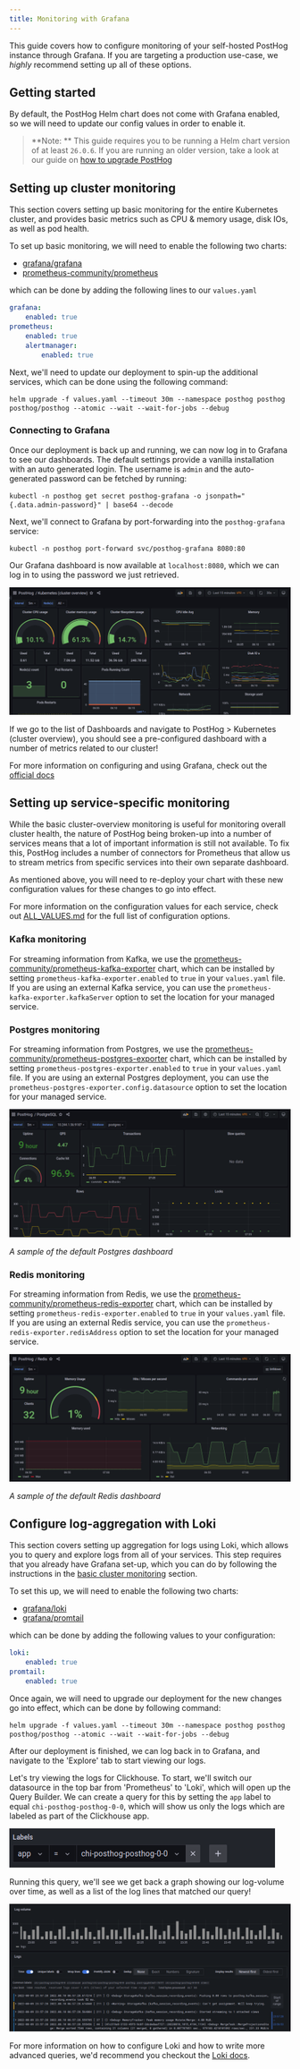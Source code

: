 ```yaml
---
title: Monitoring with Grafana
---
```


This guide covers how to configure monitoring of your self-hosted PostHog instance through Grafana.
If you are targeting a production use-case, we _highly_ recommend setting up all of these options.

## Getting started

By default, the PostHog Helm chart does not come with Grafana enabled, so we will need to update our config values in order to enable it.

> **Note: ** This guide requires you to be running a Helm chart version of at least `26.0.6`. If you are running an older version, take a look at our guide on [how to upgrade PostHog](/docs/runbook/upgrading-posthog)

## Setting up cluster monitoring

This section covers setting up basic monitoring for the entire Kubernetes cluster, and provides basic metrics such as CPU & memory usage, disk IOs, as well as pod health.

To set up basic monitoring, we will need to enable the following two charts:

- [grafana/grafana](https://github.com/grafana/helm-charts/tree/main/charts/grafana)
- [prometheus-community/prometheus](https://github.com/prometheus-community/helm-charts/tree/main/charts/prometheus)

which can be done by adding the following lines to our `values.yaml`

```yaml
grafana:
    enabled: true
prometheus:
    enabled: true
    alertmanager:
        enabled: true
```

Next, we'll need to update our deployment to spin-up the additional services, which can be done using the following command:

```
helm upgrade -f values.yaml --timeout 30m --namespace posthog posthog posthog/posthog --atomic --wait --wait-for-jobs --debug
```

### Connecting to Grafana

Once our deployment is back up and running, we can now log in to Grafana to see our dashboards.
The default settings provide a vanilla installation with an auto generated login.
The username is `admin` and the auto-generated password can be fetched by running:

```
kubectl -n posthog get secret posthog-grafana -o jsonpath="{.data.admin-password}" | base64 --decode
```

Next, we'll connect to Grafana by port-forwarding into the `posthog-grafana` service:

```
kubectl -n posthog port-forward svc/posthog-grafana 8080:80
```

Our Grafana dashboard is now available at `localhost:8080`, which we can log in to using the password we just retrieved.

![basic cluster overview dashboard](../../../images/docs/self-host/configure/monitoring-with-grafana/overview.png)

If we go to the list of Dashboards and navigate to PostHog > Kubernetes (cluster overview), you should see a pre-configured dashboard with a number of metrics related to our cluster!

For more information on configuring and using Grafana, check out the [official docs](https://grafana.com/docs/grafana/latest/getting-started/)

## Setting up service-specific monitoring

While the basic cluster-overview monitoring is useful for monitoring overall cluster health, the nature of PostHog being broken-up into a number of services means that a lot of important information is still not available.
To fix this, PostHog includes a number of connectors for Prometheus that allow us to stream metrics from specific services into their own separate dashboard.

As mentioned above, you will need to re-deploy your chart with these new configuration values for these changes to go into effect.

For more information on the configuration values for each service, check out [ALL_VALUES.md](https://github.com/PostHog/charts-clickhouse/blob/main/charts/posthog/ALL_VALUES.md) for the full list of configuration options.

### Kafka monitoring

For streaming information from Kafka, we use the [prometheus-community/prometheus-kafka-exporter](https://github.com/prometheus-community/helm-charts/tree/main/charts/prometheus-kafka-exporter) chart, which can be installed by setting `prometheus-kafka-exporter.enabled` to `true` in your `values.yaml` file.
If you are using an external Kafka service, you can use the `prometheus-kafka-exporter.kafkaServer` option to set the location for your managed service.

### Postgres monitoring

For streaming information from Postgres, we use the [prometheus-community/prometheus-postgres-exporter](https://github.com/prometheus-community/helm-charts/tree/main/charts/prometheus-postgres-exporter) chart, which can be installed by setting `prometheus-postgres-exporter.enabled` to `true` in your `values.yaml` file.
If you are using an external Postgres deployment, you can use the `prometheus-postgres-exporter.config.datasource` option to set the location for your managed service.

![sample postgres dashboard](../../../images/docs/self-host/configure/monitoring-with-grafana/postrges.png)

_A sample of the default Postgres dashboard_

### Redis monitoring

For streaming information from Redis, we use the [prometheus-community/prometheus-redis-exporter](https://github.com/prometheus-community/helm-charts/tree/main/charts/prometheus-redis-exporter) chart, which can be installed by setting `prometheus-redis-exporter.enabled` to `true` in your `values.yaml` file.
If you are using an external Redis service, you can use the `prometheus-redis-exporter.redisAddress` option to set the location for your managed service.

![sample redis dashboard](../../../images/docs/self-host/configure/monitoring-with-grafana/redis.png)

_A sample of the default Redis dashboard_

## Configure log-aggregation with Loki

This section covers setting up aggregation for logs using Loki, which allows you to query and explore logs from all of your services.
This step requires that you already have Grafana set-up, which you can do by following the instructions in the [basic cluster monitoring](#setting-up-cluster-monitoring) section.

To set this up, we will need to enable the following two charts:

- [grafana/loki](https://github.com/grafana/helm-charts/tree/main/charts/loki)
- [grafana/promtail](https://github.com/grafana/helm-charts/tree/main/charts/promtail)

which can be done by adding the following values to your configuration:

```yaml
loki:
    enabled: true
promtail:
    enabled: true
```

Once again, we will need to upgrade our deployment for the new changes go into effect, which can be done by following command:

```
helm upgrade -f values.yaml --timeout 30m --namespace posthog posthog posthog/posthog --atomic --wait --wait-for-jobs --debug
```

After our deployment is finished, we can log back in to Grafana, and navigate to the 'Explore' tab to start viewing our logs.

Let's try viewing the logs for Clickhouse.
To start, we'll switch our datasource in the top bar from 'Prometheus' to 'Loki', which will open up the Query Builder.
We can create a query for this by setting the `app` label to equal `chi-posthog-posthog-0-0`, which will show us only the logs which are labeled as part of the Clickhouse app.

![label filter for clickhouse](../../../images/docs/self-host/configure/monitoring-with-grafana/clickhouse.png)

Running this query, we'll see we get back a graph showing our log-volume over time, as well as a list of the log lines that matched our query!

![sample query result](../../../images/docs/self-host/configure/monitoring-with-grafana/clickhouse-logs.png)

For more information on how to configure Loki and how to write more advanced queries, we'd recommend you checkout the [Loki docs](https://grafana.com/docs/loki/latest/?pg=oss-loki&plcmt=quick-links).
